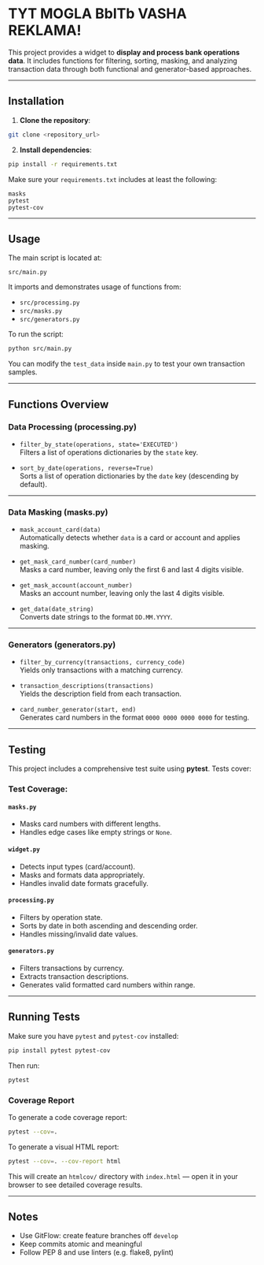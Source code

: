 #  TYT MOGLA BbITb VASHA REKLAMA!

This project provides a widget to **display and process bank operations data**. It includes functions for filtering, sorting, masking, and analyzing transaction data through both functional and generator-based approaches.

---

##  Installation

1. **Clone the repository**:

```bash
git clone <repository_url>
```

2. **Install dependencies**:

```bash
pip install -r requirements.txt
```

Make sure your `requirements.txt` includes at least the following:

```
masks
pytest
pytest-cov
```

---

##  Usage

The main script is located at:

```
src/main.py
```

It imports and demonstrates usage of functions from:
- `src/processing.py`
- `src/masks.py`
- `src/generators.py`

To run the script:

```bash
python src/main.py
```

You can modify the `test_data` inside `main.py` to test your own transaction samples.

---

##  Functions Overview

###  Data Processing (processing.py)
- `filter_by_state(operations, state='EXECUTED')`  
  Filters a list of operations dictionaries by the `state` key.

- `sort_by_date(operations, reverse=True)`  
  Sorts a list of operation dictionaries by the `date` key (descending by default).

---

###  Data Masking (masks.py)
- `mask_account_card(data)`  
  Automatically detects whether `data` is a card or account and applies masking.

- `get_mask_card_number(card_number)`  
  Masks a card number, leaving only the first 6 and last 4 digits visible.

- `get_mask_account(account_number)`  
  Masks an account number, leaving only the last 4 digits visible.

- `get_data(date_string)`  
  Converts date strings to the format `DD.MM.YYYY`.

---

###  Generators (generators.py)
- `filter_by_currency(transactions, currency_code)`  
  Yields only transactions with a matching currency.

- `transaction_descriptions(transactions)`  
  Yields the description field from each transaction.

- `card_number_generator(start, end)`  
  Generates card numbers in the format `0000 0000 0000 0000` for testing.

---

##  Testing

This project includes a comprehensive test suite using **pytest**. Tests cover:

###  Test Coverage:

#### `masks.py`
- Masks card numbers with different lengths.
- Handles edge cases like empty strings or `None`.

#### `widget.py`
- Detects input types (card/account).
- Masks and formats data appropriately.
- Handles invalid date formats gracefully.

#### `processing.py`
- Filters by operation state.
- Sorts by date in both ascending and descending order.
- Handles missing/invalid date values.

#### `generators.py`
- Filters transactions by currency.
- Extracts transaction descriptions.
- Generates valid formatted card numbers within range.

---

##  Running Tests

Make sure you have `pytest` and `pytest-cov` installed:

```bash
pip install pytest pytest-cov
```

Then run:

```bash
pytest
```

###  Coverage Report

To generate a code coverage report:

```bash
pytest --cov=.
```

To generate a visual HTML report:

```bash
pytest --cov=. --cov-report html
```

This will create an `htmlcov/` directory with `index.html` — open it in your browser to see detailed coverage results.

---

##  Notes

- Use GitFlow: create feature branches off `develop`
- Keep commits atomic and meaningful
- Follow PEP 8 and use linters (e.g. flake8, pylint)
